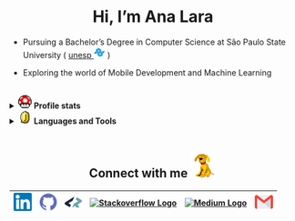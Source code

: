    <h1 align="center">Hi, I’m Ana Lara</h1>

- Pursuing a Bachelor’s Degree in Computer Science at São Paulo State University&nbsp;( <a href="https://www.international.unesp.br/" target="_blank">unesp
  <img src="https://github.com/analaraagarcia/analaraagarcia/blob/main/figs/icon_unesp.png" alt="São Paulo State University" title="São Paulo State University" height="20px"/></a> )

- Exploring the world of Mobile Development and Machine Learning

<br>

<details>

<summary>
    <a href="#"><img src="https://github.com/analaraagarcia/analaraagarcia/blob/main/figs/gif_powerup.gif"width="24px"/></a>
    <b>Profile stats</b> 
</summary>
<br>
<p align="left"> 	
  <a href="https://www.codewars.com/users/analaraagarcia" alt="CodeWars Profile" title="My CodeWars profile: @analaraagarcia">
	  <img src="https://www.codewars.com/users/analaraagarcia/badges/small"/></a>	
</p>

<a href="https://github.com/analaraagarcia">
  <img align="center" src="https://github-readme-stats.vercel.app/api/top-langs/?username=analaraagarcia&theme=radical&hide_langs_below=1" height="180em"/>
</a>
<a href="https://github.com/analaraagarcia">
 <img align="center" src="https://github-readme-stats.vercel.app/api?username=analaraagarcia&show_icons=true&theme=radical&line_height=27" alt="Ana Lara's github stats"height="180em"/>
</a>

<br>

<!--START_SECTION:waka-readme-stats-->
**I'm an Early 🐤** 

```text
🌞 Morning                11 commits          ⣿⣿⣿⣀⣀⣀⣀⣀⣀⣀⣀⣀⣀⣀⣀⣀⣀⣀⣀⣀⣀⣀⣀⣀⣀   11.11 % 
🌆 Daytime                67 commits          ⣿⣿⣿⣿⣿⣿⣿⣿⣿⣿⣿⣿⣿⣿⣿⣿⣿⣀⣀⣀⣀⣀⣀⣀⣀   67.68 % 
🌃 Evening                21 commits          ⣿⣿⣿⣿⣿⣀⣀⣀⣀⣀⣀⣀⣀⣀⣀⣀⣀⣀⣀⣀⣀⣀⣀⣀⣀   21.21 % 
🌙 Night                  0 commits           ⣀⣀⣀⣀⣀⣀⣀⣀⣀⣀⣀⣀⣀⣀⣀⣀⣀⣀⣀⣀⣀⣀⣀⣀⣀   00.00 % 
```


📊 **This Week I Spent My Time On** 

```text
🕑︎ Time Zone: America/Sao_Paulo

💬 Programming Languages: 
No Activity Tracked This Week

🔥 Editors: 
No Activity Tracked This Week

💻 Operating System: 
No Activity Tracked This Week
```

**I Mostly Code in C** 

```text
C                        4 repos             ⣿⣿⣿⣿⣿⣿⣿⣿⣀⣀⣀⣀⣀⣀⣀⣀⣀⣀⣀⣀⣀⣀⣀⣀⣀   33.33 % 
Dart                     2 repos             ⣿⣿⣿⣿⣀⣀⣀⣀⣀⣀⣀⣀⣀⣀⣀⣀⣀⣀⣀⣀⣀⣀⣀⣀⣀   16.67 % 
JavaScript               2 repos             ⣿⣿⣿⣿⣀⣀⣀⣀⣀⣀⣀⣀⣀⣀⣀⣀⣀⣀⣀⣀⣀⣀⣀⣀⣀   16.67 % 
Jupyter Notebook         1 repo              ⣿⣿⣀⣀⣀⣀⣀⣀⣀⣀⣀⣀⣀⣀⣀⣀⣀⣀⣀⣀⣀⣀⣀⣀⣀   08.33 % 
Java                     1 repo              ⣿⣿⣀⣀⣀⣀⣀⣀⣀⣀⣀⣀⣀⣀⣀⣀⣀⣀⣀⣀⣀⣀⣀⣀⣀   08.33 % 
```




 Last Updated on 07/09/2025 18:39:49 UTC
<!--END_SECTION:waka-readme-stats-->


</details>

<details>

<summary>
    <a href="#"><img src="https://github.com/analaraagarcia/analaraagarcia/blob/main/figs/gif_coin.gif"width="24px"/></a>
    <b>Languages and Tools</b> 
</summary>
<br>

<table>
  <tr>
    <td><a href="https://golang.org"><img src="https://skillicons.dev/icons?i=go&theme=dark" alt="Go" title="Go" height="40" style="margin-bottom: 5px;" /></a></td>
    <td><a href="https://isocpp.org/"><img src="https://skillicons.dev/icons?i=cpp&theme=dark" alt="C++" title="C++" height="40" style="margin-bottom: 5px;" /></a></td>
    <td><a href="https://devdocs.io/c/"><img src="https://skillicons.dev/icons?i=c&theme=dark" alt="C" title="C" height="40" style="margin-bottom: 5px;" /></a></td>
    <td><a href="https://www.python.org"><img src="https://skillicons.dev/icons?i=py&theme=dark" alt="Python" title="Python" height="40" style="margin-bottom: 5px;" /></a></td>
    <td><a href="https://flutter.dev/"><img src="https://skillicons.dev/icons?i=flutter&theme=dark" alt="Flutter" title="Flutter" height="40" style="margin-bottom: 5px;" /></a></td>
    <td><a href="https://dart.dev/"><img src="https://skillicons.dev/icons?i=dart&theme=dark" alt="Dart" title="Dart" height="40" style="margin-bottom: 5px;" /></a></td>
    <td><a href="https://kotlinlang.org/"><img src="https://skillicons.dev/icons?i=kotlin&theme=dark" alt="Kotlin" title="Kotlin" height="40" style="margin-bottom: 5px;" /></a></td>
    <td><a href="https://developer.apple.com/swift/"><img src="https://skillicons.dev/icons?i=swift&theme=dark" alt="Swift" title="Swift" height="40" style="margin-bottom: 5px;" /></a></td>
    <td><a href="https://reactnative.dev/"><img src="https://skillicons.dev/icons?i=react&theme=dark" alt="React Native" title="React Native" height="40" style="margin-bottom: 5px;" /></a></td>
    <td><a href="https://www.java.com"><img src="https://skillicons.dev/icons?i=java&theme=dark" alt="Java" title="Java" height="40" style="margin-bottom: 5px;" /></a></td>
    <td><a href="https://developer.mozilla.org/en-US/docs/Web/JavaScript"><img src="https://skillicons.dev/icons?i=js&theme=dark" alt="JavaScript" title="JavaScript" height="40" style="margin-bottom: 5px;" /></a></td>
    <td><a href="https://python.langchain.com/"><img src="https://skillicons.dev/icons?i=py&theme=dark" alt="LangChain" title="LangChain" height="40" style="margin-bottom: 5px;" /></a></td>
  </tr>
</table>

</details>

<br>

<p align="center">
 <h2 align="center">Connect with me <img src="https://github.com/analaraagarcia/analaraagarcia/blob/main/figs/gif_rover.gif" height="45px"></h2>
</p>

<div align="center">

| [<img src="https://github.com/analaraagarcia/analaraagarcia/blob/main/figs/Linkedin.svg" alt="Linkedin Logo" width="32">](https://in.linkedin.com/in/analaraagarcia) | [<img src="https://github.com/analaraagarcia/analaraagarcia/blob/main/figs/github.png" alt="GitHub Logo" width="30">](https://github.com/analaraagarcia) | [<img src="https://github.com/analaraagarcia/analaraagarcia/blob/main/figs/icon_coders_rank.png" alt="CodersRank Logo" width="30">](https://profile.codersrank.io/user/analaraagarcia/) | [<img src="https://cdn.svgporn.com/logos/stackoverflow-icon.svg" alt="Stackoverflow Logo" width="28">](https://stackoverflow.com/users/23215898/analaraagarcia) | [<img src="https://cdn.svgporn.com/logos/medium.svg" alt="Medium Logo" width="30">](https://medium.com/@analaraagarcia) | [<img src="https://github.com/analaraagarcia/analaraagarcia/blob/main/figs/Gmail.svg" alt="Gmail logo" height="32">](mailto:analaraagarcia@hotmail.com) |
| :------------------------------------------------------------------------------------------------------------------------------------------------------------------: | :------------------------------------------------------------------------------------------------------------------------------------------------------: | :-------------------------------------------------------------------------------------------------------------------------------------------------------------------------------------: | :-------------------------------------------------------------------------------------------------------------------------------------------------------------: | :---------------------------------------------------------------------------------------------------------------------: | :-----------------------------------------------------------------------------------------------------------------------------------------------------: |

</div>
